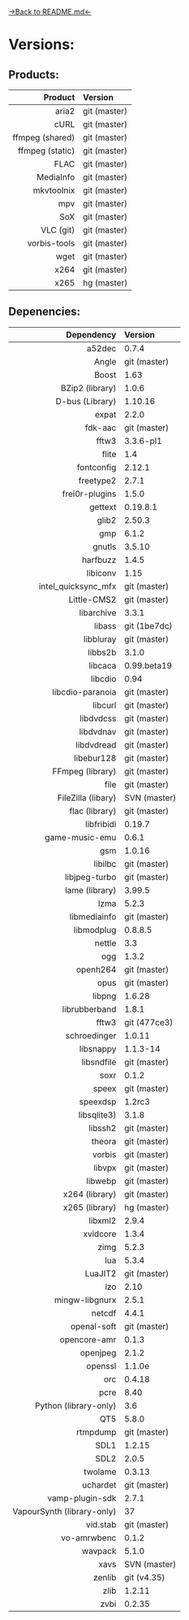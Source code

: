 [->Back to README.md<-](VERSIONS.md)

# Versions:

## Products:

| Product         | Version      |
| ---------------:|:------------ |
| aria2           | git (master) |
| cURL            | git (master) |
| ffmpeg (shared) | git (master) |
| ffmpeg (static) | git (master) |
| FLAC            | git (master) |
| MediaInfo       | git (master) |
| mkvtoolnix      | git (master) |
| mpv             | git (master) |
| SoX             | git (master) |
| VLC (git)       | git (master) |
| vorbis-tools    | git (master) |
| wget            | git (master) |
| x264            | git (master) |
| x265            | hg (master)  |

## Depenencies:

| Dependency                 | Version      |
| --------------------------:|:------------ |
| a52dec                     | 0.7.4        |
| Angle                      | git (master) |
| Boost                      | 1.63         |
| BZip2 (library)            | 1.0.6        |
| D-bus (Library)            | 1.10.16      |
| expat                      | 2.2.0        |
| fdk-aac                    | git (master) |
| fftw3                      | 3.3.6-pl1    |
| flite                      | 1.4          |
| fontconfig                 | 2.12.1       |
| freetype2                  | 2.7.1        |
| frei0r-plugins             | 1.5.0        |
| gettext                    | 0.19.8.1     |
| glib2                      | 2.50.3       |
| gmp                        | 6.1.2        |
| gnutls                     | 3.5.10       |
| harfbuzz                   | 1.4.5        |
| libiconv                   | 1.15         |
| intel_quicksync_mfx        | git (master) |
| Little-CMS2                | git (master) |
| libarchive                 | 3.3.1        |
| libass                     | git (1be7dc) |
| libbluray                  | git (master) |
| libbs2b                    | 3.1.0        |
| libcaca                    | 0.99.beta19  |
| libcdio                    | 0.94         |
| libcdio-paranoia           | git (master) |
| libcurl                    | git (master) |
| libdvdcss                  | git (master) |
| libdvdnav                  | git (master) |
| libdvdread                 | git (master) |
| libebur128                 | git (master) |
| FFmpeg (library)           | git (master) |
| file                       | git (master) |
| FileZilla (libary)         | SVN (master) |
| flac (library)             | git (master) |
| libfribidi                 | 0.19.7       |
| game-music-emu             | 0.6.1        |
| gsm                        | 1.0.16       |
| libilbc                    | git (master) |
| libjpeg-turbo              | git (master) |
| lame (library)             | 3.99.5       |
| lzma                       | 5.2.3        |
| libmediainfo               | git (master) |
| libmodplug                 | 0.8.8.5      |
| nettle                     | 3.3          |
| ogg                        | 1.3.2        |
| openh264                   | git (master) |
| opus                       | git (master) |
| libpng                     | 1.6.28       |
| librubberband              | 1.8.1        |
| fftw3                      | git (477ce3) |
| schroedinger               | 1.0.11       |
| libsnappy                  | 1.1.3-14     |
| libsndfile                 | git (master) |
| soxr                       | 0.1.2        |
| speex                      | git (master) |
| speexdsp                   | 1.2rc3       |
| libsqlite3)                | 3.1.8        |
| libssh2                    | git (master) |
| theora                     | git (master) |
| vorbis                     | git (master) |
| libvpx                     | git (master) |
| libwebp                    | git (master) |
| x264 (library)             | git (master) |
| x265 (library)             | hg (master)  |
| libxml2                    | 2.9.4        |
| xvidcore                   | 1.3.4        |
| zimg                       | 5.2.3        |
| lua                        | 5.3.4        |
| LuaJIT2                    | git (master) |
| lzo                        | 2.10         |
| mingw-libgnurx             | 2.5.1        |
| netcdf                     | 4.4.1        |
| openal-soft                | git (master) |
| opencore-amr               | 0.1.3        |
| openjpeg                   | 2.1.2        |
| openssl                    | 1.1.0e       |
| orc                        | 0.4.18       |
| pcre                       | 8.40         |
| Python (library-only)      | 3.6          |
| QT5                        | 5.8.0        |
| rtmpdump                   | git (master) |
| SDL1                       | 1.2.15       |
| SDL2                       | 2.0.5        |
| twolame                    | 0.3.13       |
| uchardet                   | git (master) |
| vamp-plugin-sdk            | 2.7.1        |
| VapourSynth (library-only) | 37           |
| vid.stab                   | git (master) |
| vo-amrwbenc                | 0.1.2        |
| wavpack                    | 5.1.0        |
| xavs                       | SVN (master) |
| zenlib                     | git (v4.35)  |
| zlib                       | 1.2.11       |
| zvbi                       | 0.2.35       |